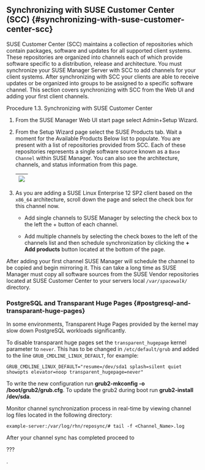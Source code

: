 ## Synchronizing with SUSE Customer Center (SCC) {#synchronizing-with-suse-customer-center-scc}

SUSE Customer Center (SCC) maintains a collection of repositories which contain packages, software and updates for all supported client systems. These repositories are organized into channels each of which provide software specific to a distribution, release and architecture. You must synchronize your SUSE Manager Server with SCC to add channels for your client systems. After synchronizing with SCC your clients are able to receive updates or be organized into groups to be assigned to a specific software channel. This section covers synchronizing with SCC from the Web UI and adding your first client channels.

Procedure 1.3. Synchronizing with SUSE Customer Center

1.  From the SUSE Manager Web UI start page select Admin+Setup Wizard.

2.  From the Setup Wizard page select the SUSE Products tab. Wait a moment for the Available Products Below list to populate. You are present with a list of repositories provided from SCC. Each of these repositories represents a single software source known as a `Base Channel` within SUSE Manager. You can also see the architecture, channels, and status information from this page.

    | ![](admin_suse_products.png) |
    | --- |

3.  As you are adding a SUSE Linux Enterprise 12 SP2 client based on the `x86_64` architecture, scroll down the page and select the check box for this channel now.

    *   Add single channels to SUSE Manager by selecting the check box to the left the + button of each channel.

    *   Add multiple channels by selecting the check boxes to the left of the channels list and then schedule synchronization by clicking the **+ Add products** button located at the bottom of the page.

After adding your first channel SUSE Manager will schedule the channel to be copied and begin mirroring it. This can take a long time as SUSE Manager must copy all software sources from the SUSE Vendor repositories located at SUSE Customer Center to your servers local _`/var/spacewalk/`_ directory.

### PostgreSQL and Transparant Huge Pages {#postgresql-and-transparant-huge-pages}

In some environments, Transparent Huge Pages provided by the kernel may slow down PostgreSQL workloads significantly.

To disable transparant huge pages set the `transparent_hugepage` kernel parameter to `never`. This has to be changed in `/etc/default/grub` and added to the line `GRUB_CMDLINE_LINUX_DEFAULT`, for example:

```
GRUB_CMDLINE_LINUX_DEFAULT="resume=/dev/sda1 splash=silent quiet showopts elevator=noop transparent_hugepage=never"
```

To write the new configuration run **grub2-mkconfig -o /boot/grub2/grub.cfg**. To update the grub2 during boot run **grub2-install /dev/sda**.

Monitor channel synchronization process in real-time by viewing channel log files located in the following directory:

```
example-server:/var/log/rhn/reposync/# tail -f <Channel_Name>.log
```

After your channel sync has completed proceed to

???

.